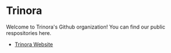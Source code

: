 # Trinora
Welcome to Trinora's Github organization! You can find our public respositories here.

* [Trinora Website](https://trinora.software/)